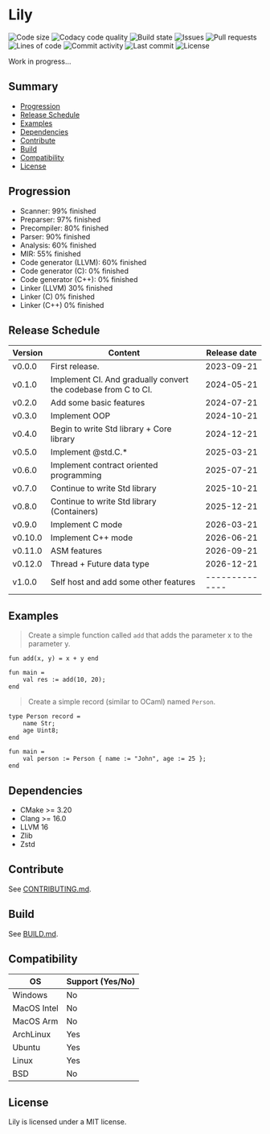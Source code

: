 # Lily

![Code size](https://img.shields.io/github/languages/code-size/thelilylang/lily?style=for-the-badge)
![Codacy code quality](https://img.shields.io/codacy/grade/7f4284cccba541ca9ec576272fa88134?style=for-the-badge)
![Build state](https://img.shields.io/github/actions/workflow/status/thelilylang/lily/cmake.yml?branch=main&style=for-the-badge)
![Issues](https://img.shields.io/github/issues/thelilylang/lily?style=for-the-badge)
![Pull requests](https://img.shields.io/github/issues-pr/thelilylang/lily?style=for-the-badge)
![Lines of code](https://tokei.rs/b1/github/thelilylang/lily?caterogy=code&style=for-the-badge)
![Commit activity](https://img.shields.io/github/commit-activity/w/thelilylang/lily?style=for-the-badge)
![Last commit](https://img.shields.io/github/last-commit/thelilylang/lily?style=for-the-badge)
![License](https://img.shields.io/github/license/thelilylang/lily?style=for-the-badge)

Work in progress...

## Summary

* [Progression](#progression)
* [Release Schedule](#release-schedule)
* [Examples](#examples)
* [Dependencies](#dependencies)
* [Contribute](#contribute)
* [Build](#build)
* [Compatibility](#compatibility)
* [License](#license)

## Progression

- Scanner: 99% finished
- Preparser: 97% finished
- Precompiler: 80% finished
- Parser: 90% finished
- Analysis: 60% finished
- MIR: 55% finished
- Code generator (LLVM): 60% finished
- Code generator (C): 0% finished
- Code generator (C++): 0% finished
- Linker (LLVM) 30% finished
- Linker (C) 0% finished
- Linker (C++) 0% finished

## Release Schedule

| Version | Content                                                         | Release date |
|---------|-----------------------------------------------------------------|--------------|
| v0.0.0  | First release.                                                  | 2023-09-21   |
| v0.1.0  | Implement CI. And gradually convert the codebase from C to CI.  | 2024-05-21   |
| v0.2.0  | Add some basic features                                         | 2024-07-21   |
| v0.3.0  | Implement OOP                                                   | 2024-10-21   |
| v0.4.0  | Begin to write Std library + Core library                       | 2024-12-21   |
| v0.5.0  | Implement @std.C.*                                              | 2025-03-21   |
| v0.6.0  | Implement contract oriented programming                         | 2025-07-21   |
| v0.7.0  | Continue to write Std library                                   | 2025-10-21   |
| v0.8.0  | Continue to write Std library (Containers)                      | 2025-12-21   |
| v0.9.0  | Implement C mode                                                | 2026-03-21   |
| v0.10.0 | Implement C++ mode                                              | 2026-06-21   |
| v0.11.0 | ASM features                                                    | 2026-09-21   |
| v0.12.0 | Thread + Future data type                                       | 2026-12-21   |
| v1.0.0  | Self host and add some other features                           |--------------|

## Examples

> Create a simple function called `add` that adds the parameter x to the parameter y.

```lily
fun add(x, y) = x + y end

fun main =
    val res := add(10, 20);
end
```

> Create a simple record (similar to OCaml) named `Person`. 

```lily
type Person record =
    name Str;
    age Uint8;
end

fun main =
    val person := Person { name := "John", age := 25 };
end
```

## Dependencies

- CMake >= 3.20
- Clang >= 16.0
- LLVM 16
- Zlib
- Zstd

## Contribute

See [CONTRIBUTING.md](./CONTRIBUTING.md).

## Build

See [BUILD.md](./BUILD.md).

## Compatibility

| OS              | Support (Yes/No) |
|-----------------|------------------|
| Windows         | No               |
| MacOS Intel     | No               |
| MacOS Arm       | No               |
| ArchLinux       | Yes              |
| Ubuntu          | Yes              |
| Linux           | Yes              |
| BSD             | No               |

## License

Lily is licensed under a MIT license.
